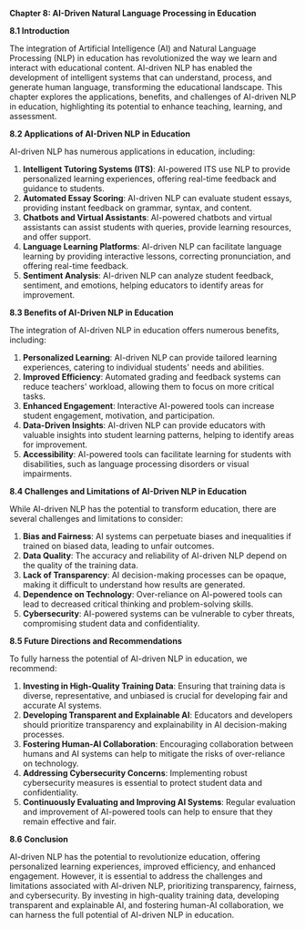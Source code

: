 **Chapter 8: AI-Driven Natural Language Processing in Education**

**8.1 Introduction**

The integration of Artificial Intelligence (AI) and Natural Language Processing (NLP) in education has revolutionized the way we learn and interact with educational content. AI-driven NLP has enabled the development of intelligent systems that can understand, process, and generate human language, transforming the educational landscape. This chapter explores the applications, benefits, and challenges of AI-driven NLP in education, highlighting its potential to enhance teaching, learning, and assessment.

**8.2 Applications of AI-Driven NLP in Education**

AI-driven NLP has numerous applications in education, including:

1. **Intelligent Tutoring Systems (ITS)**: AI-powered ITS use NLP to provide personalized learning experiences, offering real-time feedback and guidance to students.
2. **Automated Essay Scoring**: AI-driven NLP can evaluate student essays, providing instant feedback on grammar, syntax, and content.
3. **Chatbots and Virtual Assistants**: AI-powered chatbots and virtual assistants can assist students with queries, provide learning resources, and offer support.
4. **Language Learning Platforms**: AI-driven NLP can facilitate language learning by providing interactive lessons, correcting pronunciation, and offering real-time feedback.
5. **Sentiment Analysis**: AI-driven NLP can analyze student feedback, sentiment, and emotions, helping educators to identify areas for improvement.

**8.3 Benefits of AI-Driven NLP in Education**

The integration of AI-driven NLP in education offers numerous benefits, including:

1. **Personalized Learning**: AI-driven NLP can provide tailored learning experiences, catering to individual students' needs and abilities.
2. **Improved Efficiency**: Automated grading and feedback systems can reduce teachers' workload, allowing them to focus on more critical tasks.
3. **Enhanced Engagement**: Interactive AI-powered tools can increase student engagement, motivation, and participation.
4. **Data-Driven Insights**: AI-driven NLP can provide educators with valuable insights into student learning patterns, helping to identify areas for improvement.
5. **Accessibility**: AI-powered tools can facilitate learning for students with disabilities, such as language processing disorders or visual impairments.

**8.4 Challenges and Limitations of AI-Driven NLP in Education**

While AI-driven NLP has the potential to transform education, there are several challenges and limitations to consider:

1. **Bias and Fairness**: AI systems can perpetuate biases and inequalities if trained on biased data, leading to unfair outcomes.
2. **Data Quality**: The accuracy and reliability of AI-driven NLP depend on the quality of the training data.
3. **Lack of Transparency**: AI decision-making processes can be opaque, making it difficult to understand how results are generated.
4. **Dependence on Technology**: Over-reliance on AI-powered tools can lead to decreased critical thinking and problem-solving skills.
5. **Cybersecurity**: AI-powered systems can be vulnerable to cyber threats, compromising student data and confidentiality.

**8.5 Future Directions and Recommendations**

To fully harness the potential of AI-driven NLP in education, we recommend:

1. **Investing in High-Quality Training Data**: Ensuring that training data is diverse, representative, and unbiased is crucial for developing fair and accurate AI systems.
2. **Developing Transparent and Explainable AI**: Educators and developers should prioritize transparency and explainability in AI decision-making processes.
3. **Fostering Human-AI Collaboration**: Encouraging collaboration between humans and AI systems can help to mitigate the risks of over-reliance on technology.
4. **Addressing Cybersecurity Concerns**: Implementing robust cybersecurity measures is essential to protect student data and confidentiality.
5. **Continuously Evaluating and Improving AI Systems**: Regular evaluation and improvement of AI-powered tools can help to ensure that they remain effective and fair.

**8.6 Conclusion**

AI-driven NLP has the potential to revolutionize education, offering personalized learning experiences, improved efficiency, and enhanced engagement. However, it is essential to address the challenges and limitations associated with AI-driven NLP, prioritizing transparency, fairness, and cybersecurity. By investing in high-quality training data, developing transparent and explainable AI, and fostering human-AI collaboration, we can harness the full potential of AI-driven NLP in education.